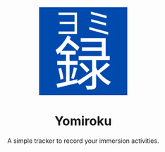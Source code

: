 <div align="center">
<a href="github.com/EthanLeRoux/yomiroku/blob/master/%E3%83%A8%E3%83%9F.png"><img src="https://github.com/EthanLeRoux/yomiroku/blob/master/%E3%83%A8%E3%83%9F.png" alt="Neko" width="200"></a>

# Yomiroku
A simple tracker to record your immersion activities.